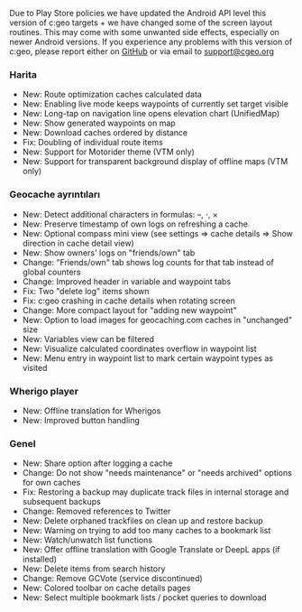 Due to Play Store policies we have updated the Android API level this version of c:geo targets + we have changed some of the screen layout routines. This may come with some unwanted side effects, especially on newer Android versions. If you experience any problems with this version of c:geo, please report either on [GitHub](https://github.com/cgeo/cgeo) or via email to [support@cgeo.org](mailto:support@cgeo.org)

### Harita
- New: Route optimization caches calculated data
- New: Enabling live mode keeps waypoints of currently set target visible
- New: Long-tap on navigation line opens elevation chart (UnifiedMap)
- New: Show generated waypoints on map
- New: Download caches ordered by distance
- Fix: Doubling of individual route items
- New: Support for Motorider theme (VTM only)
- New: Support for transparent background display of offline maps (VTM only)

### Geocache ayrıntıları
- New: Detect additional characters in formulas: –, ⋅, ×
- New: Preserve timestamp of own logs on refreshing a cache
- New: Optional compass mini view (see settings => cache details => Show direction in cache detail view)
- New: Show owners' logs on "friends/own" tab
- Change: "Friends/own" tab shows log counts for that tab instead of global counters
- Change: Improved header in variable and waypoint tabs
- Fix: Two "delete log" items shown
- Fix: c:geo crashing in cache details when rotating screen
- Change: More compact layout for "adding new waypoint"
- New: Option to load images for geocaching.com caches in "unchanged" size
- New: Variables view can be filtered
- New: Visualize calculated coordinates overflow in waypoint list
- New: Menu entry in waypoint list to mark certain waypoint types as visited

### Wherigo player
- New: Offline translation for Wherigos
- New: Improved button handling

### Genel
- New: Share option after logging a cache
- Change: Do not show "needs maintenance" or "needs archived" options for own caches
- Fix: Restoring a backup may duplicate track files in internal storage and subsequent backups
- Change: Removed references to Twitter
- New: Delete orphaned trackfiles on clean up and restore backup
- New: Warning on trying to add too many caches to a bookmark list
- New: Watch/unwatch list functions
- New: Offer offline translation with Google Translate or DeepL apps (if installed)
- New: Delete items from search history
- Change: Remove GCVote (service discontinued)
- New: Colored toolbar on cache details pages
- New: Select multiple bookmark lists / pocket queries to download
